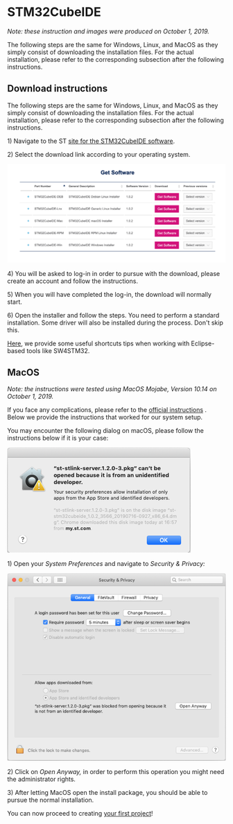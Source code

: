 # STM32CubeIDE

_Note: these instruction and images were produced on October 1, 2019._

The following steps are the same for Windows, Linux, and MacOS as they simply consist of downloading the installation files. For the actual installation, please refer to the corresponding subsection after the following instructions.



## Download instructions

The following steps are the same for Windows, Linux, and MacOS as they simply consist of downloading the installation files. For the actual installation, please refer to the corresponding subsection after the following instructions.

1\) Navigate to the ST [site for the STM32CubeIDE software](https://www.st.com/en/development-tools/stm32cubeide.html).

2\) Select the download link according to your operating system.

![](../../.gitbook/assets/screenshot-2019-09-25-at-12.14.38%20%282%29.png)

4\) You will be asked to log-in in order to pursue with the download, please create an account and follow the instructions. 

5\) When you will have completed the log-in, the download will normally start.

6\) Open the installer and follow the steps. You need to perform a standard installation. Some driver will also be installed during the process. Don't skip this.

[Here](eclipse_tips.md), we provide some useful shortcuts tips when working with Eclipse-based tools like SW4STM32.



## MacOS

_Note: the instructions were tested using MacOS Mojabe, Version 10.14 on October 1, 2019._

If you face any complications, please refer to the [official instructions](http://www.openstm32.org/Installing%2BSystem%2BWorkbench%2Bfor%2BSTM32%2Bwith%2Binstaller) . Below we provide the instructions that worked for our system setup.

You may encounter the following dialog on macOS, please follow the instructions below if it is your case:

![](../../.gitbook/assets/screenshot-2019-09-25-at-17.06.48.png)

1\) Open your _System Preferences_ and navigate to _Security & Privacy:_

![](../../.gitbook/assets/screenshot-2019-09-25-at-17.07.27.png)

2\) Click on _Open Anyway,_ in order to perform this operation you might need the administrator rights.

3\) After letting MacOS open the install package, you should be able to pursue the normal installation.

You can now proceed to creating [your first project](../instructions.md)!

